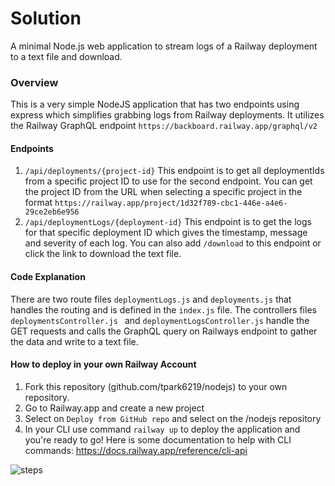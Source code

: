 # Solution
A minimal Node.js web application to stream logs of a Railway deployment to a text file and download.

### Overview
This is a very simple NodeJS application that has two endpoints using express which simplifies grabbing logs from Railway deployments. It utilizes the 
Railway GraphQL endpoint ```https://backboard.railway.app/graphql/v2```


#### Endpoints
1. ```/api/deployments/{project-id}```
   This endpoint is to get all deploymentIds from a specific project ID to use for the second endpoint. You can get the project ID from the URL
   when selecting a specific project in the format ```https://railway.app/project/1d32f789-cbc1-446e-a4e6-29ce2eb6e956```
2. ```/api/deploymentLogs/{deployment-id}```
   This endpoint is to get the logs for that specific deployment ID which gives the timestamp, message and severity of each log. 
   You can also add ```/download``` to this endpoint or click the link to download the text file.

#### Code Explanation
There are two route files ```deploymentLogs.js``` and ```deployments.js``` that handles the routing and is defined in the ```index.js``` file.
The controllers files ```deploymentsController.js ``` and ```deploymentLogsController.js``` handle the GET requests and calls the GraphQL query on Railways endpoint to gather the data and write to a text file. 

#### How to deploy in your own Railway Account

1. Fork this repository (github.com/tpark6219/nodejs) to your own repository.
2. Go to Railway.app and create a new project
3. Select on ```Deploy from GitHub repo``` and select on the /nodejs repository
4. In your CLI use command ```railway up``` to deploy the application and you're ready to go! Here is some documentation to help with CLI commands: https://docs.railway.app/reference/cli-api

![steps](https://github.com/tpark6219/nodejs/assets/7156896/25cd6f29-e739-4794-aa67-8c6bbcb2c6c8)






